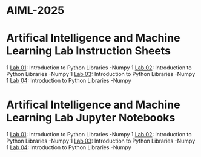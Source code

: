 # AIML-2025
# Artifical Intelligence and Machine Learning Lab Instruction Sheets
1 [ Lab 01](): Introduction to Python Libraries -Numpy
1 [ Lab 02](): Introduction to Python Libraries -Numpy
1 [ Lab 03](): Introduction to Python Libraries -Numpy
1 [ Lab 04](): Introduction to Python Libraries -Numpy


#  Artifical Intelligence and Machine Learning Lab Jupyter Notebooks
1 [ Lab 01](): Introduction to Python Libraries -Numpy
1 [ Lab 02](): Introduction to Python Libraries -Numpy
1 [ Lab 03](): Introduction to Python Libraries -Numpy
1 [ Lab 04](): Introduction to Python Libraries -Numpy
